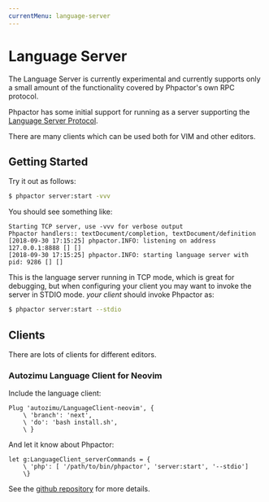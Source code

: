 ```yaml
---
currentMenu: language-server
---
```

Language Server
===============

<div class="alert alert-danger">
The Language Server is currently experimental and currently supports only a
small amount of the functionality covered by Phpactor's own RPC protocol.
</div>

Phpactor has some initial support for running as a server supporting the
[Language Server
Protocol](https://microsoft.github.io/language-server-protocol/specification).

There are many clients which can be used both for VIM and other editors.

Getting Started
---------------

Try it out as follows:

```bash
$ phpactor server:start -vvv
```

You should see something like:

```
Starting TCP server, use -vvv for verbose output
Phpactor handlers:: textDocument/completion, textDocument/definition
[2018-09-30 17:15:25] phpactor.INFO: listening on address 127.0.0.1:8888 [] []
[2018-09-30 17:15:25] phpactor.INFO: starting language server with pid: 9286 [] []
```

This is the language server running in TCP mode, which is great for debugging,
but when configuring your client you may want to invoke the server in STDIO
mode. _your client_ should invoke Phpactor as:

```bash
$ phpactor server:start --stdio
```

Clients
-------

There are lots of clients for different editors.

### Autozimu Language Client for Neovim

Include the language client:

```
Plug 'autozimu/LanguageClient-neovim', {
    \ 'branch': 'next',
    \ 'do': 'bash install.sh',
    \ }
```

And let it know about Phpactor:

```
let g:LanguageClient_serverCommands = {
    \ 'php': [ '/path/to/bin/phpactor', 'server:start', '--stdio']
    \}
```

See the [github repository](https://github.com/autozimu/LanguageClient-neovim)
for more details.

